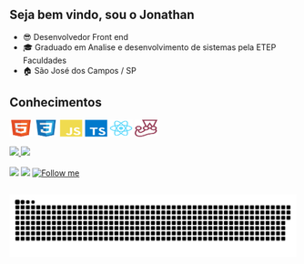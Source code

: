 ## Seja bem vindo, sou o Jonathan
- 😎 Desenvolvedor Front end
- 🎓 Graduado em Analise e desenvolvimento de sistemas pela ETEP Faculdades
- 🏠 São José dos Campos / SP

## Conhecimentos
<div style="display: inline_block">
  <img align="center" alt="HTML" height="30" width="40" src="https://raw.githubusercontent.com/devicons/devicon/master/icons/html5/html5-original.svg">
  <img align="center" alt="CSS" height="30" width="40" src="https://raw.githubusercontent.com/devicons/devicon/master/icons/css3/css3-original.svg">
  <img align="center" alt="JS" height="30" width="40" src="https://raw.githubusercontent.com/devicons/devicon/master/icons/javascript/javascript-plain.svg">
  <img align="center" alt="TS" height="30" width="40" src="https://raw.githubusercontent.com/devicons/devicon/master/icons/typescript/typescript-plain.svg">
  <img align="center" alt="React" height="30" width="40" src="https://raw.githubusercontent.com/devicons/devicon/master/icons/react/react-original.svg">
  <img align="center" alt="Jest" height="30" width="40" src="https://raw.githubusercontent.com/devicons/devicon/master/icons/jest/jest-plain.svg">
</div>
<br />
<div>
  <a href="https://github.com/jonlima2018">
  <img height="150em" src="https://github-readme-stats.vercel.app/api?username=jonlima2018&show_icons=true&theme=material-palenight&include_all_commits=true&count_private=true&icon_color=c792ea&custom_title=Jonathan%20Martins%20de%20Lima"/>
  <img height="150em" src="https://github-readme-stats.vercel.app/api/top-langs/?username=jonlima2018&layout=compact&langs_count=7&theme=material-palenight"/>
    </a>
</div>
 <br />
 <div> 
  <a href="https://www.linkedin.com/in/jonlima/" target="_blank"><img src="https://img.shields.io/badge/-LinkedIn-%230077B5?style=for-the-badge&logo=linkedin&logoColor=white" target="_blank"></a>
  <a href = "mailto:jonathan_martins_lima@yahoo.com.br"><img src="https://img.shields.io/badge/-Email-%23333?style=for-the-badge&logo=yahoo&logoColor=white" target="_blank"></a>
  <a href="https://github.com/jonlima2018">
    <img src="https://img.shields.io/github/followers/jonlima2018?label=follow&style=social" height="28" title="Follow me" /> 
  </a>
</div>

##
![Snake animation](https://github.com/jonlima2018/jonlima2018/blob/output/github-contribution-grid-snake.svg)


